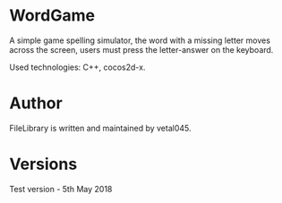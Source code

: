 # WordGame

A simple game spelling simulator, the word with a missing letter moves across the screen, users must press the letter-answer on the keyboard.

Used technologies: C++, cocos2d-x.

# Author

FileLibrary is written and maintained by vetal045.


# Versions

Test version - 5th May 2018


